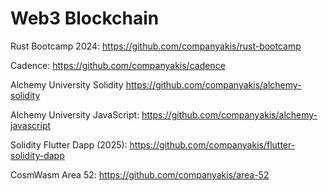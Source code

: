 # Web3 Blockchain

Rust Bootcamp 2024:
https://github.com/companyakis/rust-bootcamp

Cadence:
https://github.com/companyakis/cadence

Alchemy University Solidity
https://github.com/companyakis/alchemy-solidity

Alchemy University JavaScript:
https://github.com/companyakis/alchemy-javascript

Solidity Flutter Dapp (2025):
https://github.com/companyakis/flutter-solidity-dapp

CosmWasm Area 52:
https://github.com/companyakis/area-52


